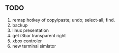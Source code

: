 ## TODO

1. remap hotkey of copy/paste; undo; select-all; find.
2. backup
3. linux presentation
4. get i3bar transparent right
5. xbox controler
6. new terminal simlator

